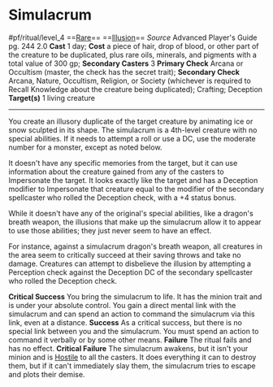 # Simulacrum
#pf/ritual/level_4
==[Rare](../../../Traits/Rare.md)== ==[Illusion](../../../Traits/Illusion.md)==
*Source* Advanced Player's Guide pg. 244 2.0
**Cast** 1 day; **Cost** a piece of hair, drop of blood, or other part of the creature to be duplicated, plus rare oils, minerals, and pigments with a total value of 300 gp; **Secondary Casters** 3
**Primary Check** Arcana or Occultism (master, the check has the secret trait); **Secondary Check** Arcana, Nature, Occultism, Religion, or Society (whichever is required to Recall Knowledge about the creature being duplicated); Crafting; Deception
**Target(s)** 1 living creature

---
You create an illusory duplicate of the target creature by animating ice or snow sculpted in its shape. The simulacrum is a 4th-level creature with no special abilities. If it needs to attempt a roll or use a DC, use the moderate number for a monster, except as noted below. 

It doesn't have any specific memories from the target, but it can use information about the creature gained from any of the casters to Impersonate the target. It looks exactly like the target and has a Deception modifier to Impersonate that creature equal to the modifier of the secondary spellcaster who rolled the Deception check, with a +4 status bonus.

While it doesn't have any of the original's special abilities, like a dragon's breath weapon, the illusions that make up the simulacrum allow it to appear to use those abilities; they just never seem to have an effect. 

For instance, against a simulacrum dragon's breath weapon, all creatures in the area seem to critically succeed at their saving throws and take no damage. Creatures can attempt to disbelieve the illusion by attempting a Perception check against the Deception DC of the secondary spellcaster who rolled the Deception check.

**Critical Success** You bring the simulacrum to life. It has the minion trait and is under your absolute control. You gain a direct mental link with the simulacrum and can spend an action to command the simulacrum via this link, even at a distance.
**Success** As a critical success, but there is no special link between you and the simulacrum. You must spend an action to command it verbally or by some other means.
**Failure** The ritual fails and has no effect.
**Critical Failure** The simulacrum awakens, but it isn't your minion and is [Hostile](../../../Conditions/Hostile.md) to all the casters. It does everything it can to destroy them, but if it can't immediately slay them, the simulacrum tries to escape and plots their demise.